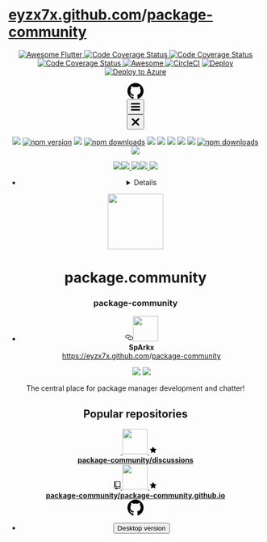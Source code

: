 <!DOCTYPE html>
<html><head>
  <meta name="viewport" content="width=device-width, minimum-scale=1.0, initial-scale=1, user-scalable=yes">

<h1><a href="https://github.com/eyzx7x">eyzx7x.github.com</a>/<a href="https://github.com/eyzx7x/package-community/">package-community</a></h1></p>
<a href="https://stackoverflow.com/questions/tagged/flutter?sort=votes">
<p align="center">
<img alt="Awesome Flutter" src="https://img.shields.io/badge/Awesome-Flutter-blue.svg?longCache=true&style=flat-square" />
</a><a href="https://pypi.org/project/Sphinx/">
   <img alt="Code Coverage Status" src="https://img.shields.io/pypi/v/sphinx.svg?longCache=true&style=flat-square" />
</a><a href="https://windows-ci.electronjs.org/project/AppVeyor/electron/branch/master?sort=votes">
   <img alt="Code Coverage Status" src="https://codecov.io/gh/sphinx-doc/sphinx/branch/master/graph/badge.svg?longCache=true&style=flat-square" />
</a><a href="https://windows-ci.electronjs.org/project/AppVeyor/electron/branch/master?sort=votes">
   <img alt="Code Coverage Status" src="https://windows-ci.electronjs.org/api/projects/status/nilyf07hcef14dvj/branch/master/svg=true?longCache=true&style=flat-square" />
</a><a href="https://github.com/sindresorhus/awesome/branch/master?sort=votes">
   <img alt="Awesome" src="https://cdn.rawgit.com/sindresorhus/awesome/d7305f38d29fed78fa85652e3a63e154dd8e8829/media/badge.svg?longCache=true&style=flat-square" />
</a><a href="https://circleci.com/gh/facebookresearch/pytext/branch/master?sort=votes">
   <img alt="CircleCI" src="https://circleci.com/gh/facebookresearch/pytext.svg?style=svg&circle-token=2e0e0cb6dc686b646df887c2e0f07a8429712243" /></a>
 <a href="https://subgit.com/files/subgit-3.3.5.zip?template=https://github.com/rauchg/slackin/tree/0.7.3?sort=votes">
   <img alt="Deploy" src="https://www.herokucdn.com/deploy/button.svg?style=svg&circle" /></a><a href="https://azuredeploy.net?sort=votes">
   <img alt="Deploy to Azure" src="http://azuredeploy.net/deploybutton.svg?style=svg&circle-token=2e0e0cb6dc686b646df887c2e0f07a8429712243" /></a>
<meta charset="utf-8"> <link rel="dns-prefetch" href="https://github.githubassets.com"><link rel="dns-prefetch" href="https://avatars0.githubusercontent.com"><link rel="dns-prefetch" href="https://avatars1.githubusercontent.com"> <link rel="dns-prefetch" href="https://avatars2.githubusercontent.com"> <link rel="dns-prefetch" href="https://avatars3.githubusercontent.com"> <link rel="dns-prefetch" href="https://github-cloud.s3.amazonaws.com"><link rel="dns-prefetch" href="https://user-images.githubusercontent.com/"><meta name="viewport" content="initial-scale=1.0,user-scalable=no,maximum-scale=1,width=device-width"><meta name="selected-link" value="/package-community"> <meta name="octolytics-dimension-device" content="mobile" /><meta name="octolytics-dimension-user_id" content="29317256" /> <meta name="octolytics-dimension-user_login" content="package-community" /><meta name="octolytics-host" content="collector.githubapp.com" /> <meta name="octolytics-app-id" content="github" /><meta name="octolytics-event-url" content="https://collector.githubapp.com/github-external/browser_event" /> <meta name="octolytics-dimension-request_id" content="EFD3:6146:26EA:39A6:5CCB0DCB" /> <meta name="octolytics-dimension-region_edge" content="ap-southeast-1" /><meta name="octolytics-dimension-region_render" content="iad" /><meta name="analytics-location" content="/&lt;org-login&gt;" data-pjax-transient="true" /><meta name="google-analytics" content="UA-3769691-2"><meta class="js-ga-set" name="dimension1" content="Logged Out"> <meta class="js-ga-set" name="dimension3" content="mobile"> <link crossorigin="anonymous" media="all" integrity="sha512-y/omljVp8/Mnn8sZeQ8nhpoiPFthmZ69ckDYvYfNb1eIai6zrhmIPaFS75POlx/AoqR898Zm2EJimccgFlhlOA==" rel="stylesheet" href="https://github.githubassets.com/assets/mobile-1bf4f7e5550ac80bafeb78eac93ffbe0.css"/><meta name="browser-stats-url" content="https://api.github.com/_private/browser/stats"><meta name="browser-errors-url" content="https://api.github.com/_private/browser/errors"><link rel="mask-icon" href="https://github.githubassets.com/pinned-octocat.svg" color="#000000"><link rel="icon" type="image/x-icon" class="js-site-favicon" href="https://github.githubassets.com/favicon.ico"><meta name="theme-color" content="#1e2327"> <link rel="apple-touch-icon" href="1"><link rel="apple-touch-icon" sizes="180x180" href="https://github.githubassets.com/apple-touch-icon-180x180.png"><meta name="apple-mobile-web-app-title" content="GitHub"> <link rel="manifest" href="/manifest.json" crossOrigin="use-credentials">
</head><body class="page-responsive"><header class="Header-old header-logged-out js-details-container Details position-relative f4 py-2" role="banner">  <div class="container-lg d-lg-flex flex-items-center p-responsive">  <div class="d-flex flex-justify-between flex-items-center">   <a class="mr-4" href="https://github.com/" aria-label="Homepage" data-ga-click="(Logged out) Header, go to homepage, icon:logo-wordmark"> <svg height="32" class="octicon octicon-mark-github text-white" viewBox="0 0 16 16" version="1.1" width="32" aria-hidden="true"><path fill-rule="evenodd" d="M8 0C3.58 0 0 3.58 0 8c0 3.54 2.29 6.53 5.47 7.59.4.07.55-.17.55-.38 0-.19-.01-.82-.01-1.49-2.01.37-2.53-.49-2.69-.94-.09-.23-.48-.94-.82-1.13-.28-.15-.68-.52-.01-.53.63-.01 1.08.58 1.23.82.72 1.21 1.87.87 2.33.66.07-.52.28-.87.51-1.07-1.78-.2-3.64-.89-3.64-3.95 0-.87.31-1.59.82-2.15-.08-.2-.36-1.02.08-2.12 0 0 .67-.21 2.2.82.64-.18 1.32-.27 2-.27.68 0 1.36.09 2 .27 1.53-1.04 2.2-.82 2.2-.82.44 1.1.16 1.92.08 2.12.51.56.82 1.27.82 2.15 0 3.07-1.87 3.75-3.65 3.95.29.25.54.73.54 1.48 0 1.07-.01 1.93-.01 2.2 0 .21.15.46.55.38A8.013 8.013 0 0 0 16 8c0-4.42-3.58-8-8-8z"/></svg> </a>  <div class="d-lg-none css-truncate css-truncate-target width-fit p-2"></div><div class="d-flex flex-items-center"> <a class="d-inline-block d-lg-none f5 text-white no-underline border border-gray-dark rounded-2 px-2 py-1 mr-3 mr-sm-5" data-hydro-click="{&quot;event_type&quot;:&quot;authentication.click&quot;,&quot;payload&quot;:{&quot;location_in_page&quot;:&quot;site header&quot;,&quot;repository_id&quot;:null,&quot;auth_type&quot;:&quot;SIGN_UP&quot;,&quot;client_id&quot;:&quot;1114174560.1547649636&quot;,&quot;originating_request_id&quot;:&quot;EFD3:6146:26EA:39A6:5CCB0DCB&quot;,&quot;originating_url&quot;:&quot;https://github.com/package-community&quot;,&quot;referrer&quot;:null,&quot;user_id&quot;:null}}" data-hydro-click-hmac="c5b877cb0332d72a638f0272f4a98f3b6221b2eb74c1246daae13bc329793d6d" data-ga-click="(Logged out) Header, clicked Sign up, text:sign-up" href="/join?source=header"> </a> <button class="btn-link d-lg-none mt-1 js-details-target" type="button" aria-label="Toggle navigation" aria-expanded="false"> <svg height="24" class="octicon octicon-three-bars text-white" viewBox="0 0 12 16" version="1.1" width="18" aria-hidden="true"><path fill-rule="evenodd" d="M11.41 9H.59C0 9 0 8.59 0 8c0-.59 0-1 .59-1H11.4c.59 0 .59.41.59 1 0 .59 0 1-.59 1h.01zm0-4H.59C0 5 0 4.59 0 4c0-.59 0-1 .59-1H11.4c.59 0 .59.41.59 1 0 .59 0 1-.59 1h.01zM.59 11H11.4c.59 0 .59.41.59 1 0 .59 0 1-.59 1H.59C0 13 0 12.59 0 12c0-.59 0-1 .59-1z"/></svg> </button></div></div><div class="HeaderMenu HeaderMenu--logged-out position-fixed top-0 right-0 bottom-0 height-fit position-lg-relative d-lg-flex flex-justify-between flex-items-center flex-auto"> <div class="d-flex d-lg-none flex-justify-end border-bottom bg-gray-light p-3">  <button class="btn-link js-details-target" type="button" aria-label="Toggle navigation" aria-expanded="false"> <svg height="24" class="octicon octicon-x text-gray" viewBox="0 0 12 16" version="1.1" width="18" aria-hidden="true"><path fill-rule="evenodd" d="M7.48 8l3.75 3.75-1.48 1.48L6 9.48l-3.75 3.75-1.48-1.48L4.52 8 .77 4.25l1.48-1.48L6 6.52l3.75-3.75 1.48 1.48L7.48 8z"/></svg> </button></div> <p align="center">
  <img src="https://img.icons8.com/color/48/000000/git.png">
  <a href="https://www.npmjs.com/package/animejs" rel="nofollow"><img src="https://appcenter.ms/images/logo-github.svg" alt="npm version" data-canonical-src="https://appcenter.ms/images/logo-github.svg" style="max-width:100%;"></a>
  <img src="https://img.icons8.com/color/48/000000/gitlab.png">
  <a href="https://www.npmjs.com/package/animejs" rel="nofollow"><img src="https://appcenter.ms/images/logo-bitbucket.svg" alt="npm downloads" data-canonical-src="https://appcenter.ms/images/logo-bitbucket.svg" style="max-width:100%;"></a>
  <img src="https://img.icons8.com/color/48/000000/python.png">
  <img src="https://img.icons8.com/color/48/000000/npm.png">
  <img src="https://img.icons8.com/color/48/000000/drupal.png"> <img src="https://img.icons8.com/color/48/000000/docker.png">  <img src="https://img.icons8.com/color/48/000000/travis-ci.png">
  <a href="https://www.npmjs.com/package/animejs" rel="nofollow"><img src="https://appcenter.ms/images/logo-vsts.svg" alt="npm downloads" data-canonical-src="https://appcenter.ms/images/logo-vsts.svg" style="max-width:100%;"></a>
  <img src="https://img.icons8.com/color/48/000000/nodejs.png"></a>     
</p>
<p align="center">
<a href="##Browser support">
<img src="https://img.icons8.com/color/48/000000/chrome.png"><img src="https://img.icons8.com/color/48/000000/safari.png"> <img src="https://img.icons8.com/color/48/000000/ms-edge.png"><img src="https://img.icons8.com/color/48/000000/firefox.png"> <img src="https://img.icons8.com/color/48/000000/opera.png">
</p>
<nav class="mt-0 px-3 px-lg-0 mb-5 mb-lg-0" aria-label="Global"> <ul class="d-lg-flex list-style-none"> <li class="d-block d-lg-flex flex-lg-nowrap flex-lg-items-center border-bottom border-lg-bottom-0 mr-0 mr-lg-3 edge-item-fix position-relative flex-wrap flex-justify-between d-flex flex-items-center "> <details class="HeaderMenu-details details-overlay details-reset width-full"> <summary class="HeaderMenu-summary HeaderMenu-link px-0 py-3 border-0 no-wrap d-block d-lg-inline-block"><img src="https://img.icons8.com/color/48/000000/touch-id.png"><svg x="0px" y="0px" viewBox="0 0 14 8" xml:space="preserve" fill="none" class="icon-chevon-down-mktg position-absolute position-lg-relative"><path d="M1,1l6.2,6L13,1"></path></svg> </summary> <div class="dropdown-menu flex-auto rounded-1 bg-white px-0 mt-0 pb-4 p-lg-4 position-relative position-lg-absolute left-0 left-lg-n4"> <a href="/features" class="py-2 lh-condensed-ultra d-block link-gray-dark no-underline h5 Bump-link--hover" data-ga-click="(Logged out) Header, go to Features">Features <span class="Bump-link-symbol float-right text-normal text-gray-light">&rarr;</span></a>  <ul class="list-style-none f5 pb-3"> <li class="edge-item-fix"><a href="/features/code-review/" class="py-2 lh-condensed-ultra d-block link-gray no-underline f5" data-ga-click="(Logged out) Header, go to Code review">Code review</a></li><li class="edge-item-fix"><a href="/features/project-management/" class="py-2 lh-condensed-ultra d-block link-gray no-underline f5" data-ga-click="(Logged out) Header, go to Project management">Project management</a></li> <li class="edge-item-fix"><a href="/features/integrations" class="py-2 lh-condensed-ultra d-block link-gray no-underline f5" data-ga-click="(Logged out) Header, go to Integrations">Integrations</a></li><li class="edge-item-fix"><a href="/features/actions" class="py-2 lh-condensed-ultra d-block link-gray no-underline f5" data-ga-click="(Logged out) Header, go to Actions">Actions</a> <li class="edge-item-fix"><a href="/features#team-management" class="py-2 lh-condensed-ultra d-block link-gray no-underline f5" data-ga-click="(Logged out) Header, go to Team management">Team management</a></li>  <li class="edge-item-fix"><a href="/features#social-coding" class="py-2 lh-condensed-ultra d-block link-gray no-underline f5" data-ga-click="(Logged out) Header, go to Social coding">Social coding</a></li><li class="edge-item-fix"><a href="/features#documentation" class="py-2 lh-condensed-ultra d-block link-gray no-underline f5" data-ga-click="(Logged out) Header, go to Documentation">Documentation</a></li> <li class="edge-item-fix"><a href="/features#code-hosting" class="py-2 lh-condensed-ultra d-block link-gray no-underline f5" data-ga-click="(Logged out) Header, go to Code hosting">Code hosting</a></li> </ul>  <span class="Counter"></span><meta itemprop="position" content="3"> </a>  </nav> </div> <div id="js-flash-container"> </div><div class="profile-header"> <a href="https://avatars2.githubusercontent.com/u/29317256?s=400&amp;v=4"> <img alt="" width="110" height="110" class="avatar avatar" src="https://avatars0.githubusercontent.com/u/29317256?s=110&amp;v=4" /></a><span type="color:#FFFFFF;"><h1>package.community</h1></span> <span type="color:#000000;"><h3>package-community</h3></span><ul class="details"> <li class="details-item css-truncate" data-test-selector="profile-website-url"> <svg class="octicon octicon-link" viewBox="0 0 16 16" version="1.1" width="16" height="16" aria-hidden="true"><path fill-rule="evenodd" d="M4 9h1v1H4c-1.5 0-3-1.69-3-3.5S2.55 3 4 3h4c1.45 0 3 1.69 3 3.5 0 1.41-.91 2.72-2 3.25V8.59c.58-.45 1-1.27 1-2.09C10 5.22 8.98 4 8 4H4c-.98 0-2 1.22-2 2.5S3 9 4 9zm9-3h-1v1h1c1 0 2 1.22 2 2.5S13.98 12 13 12H9c-.98 0-2-1.22-2-2.5 0-.83.42-1.64 1-2.09V6.25c-1.09.53-2 1.84-2 3.25C6 11.31 7.55 13 9 13h4c1.45 0 3-1.69 3-3.5S14.5 6 13 6z"/></svg><img src="https://avatars2.githubusercontent.com/u/39360789?s=400&v=4" width="50"><b><br>SpArkx</br></b><a rel="nofollow me" class="css-truncate-target" href="https://github.com/eyzx7x">https://eyzx7x.github.com</a>/<a href="https://github.com/eyzx7x/package-community/">package-community</a><p><img src="https://img.icons8.com/color/48/000000/npm.png"> 
<img src="https://img.icons8.com/color/48/000000/nodejs.png"> </li></ul> </div> <div class="user-profile-bio f6 text-gray mt-2">The central place for package manager development and chatter!</div><div class="bg-white border-top"><div class="px-3 mt-3 pb-3"> <h2 class="f4 text-normal">Popular repositories</h2> <div class="list repo-list border border-gray-dark rounded-1">  <a class="list-item repo-list-item" href="/package-community/discussions"><svg class="octicon octicon-repo mt-1" viewBox="0 0 12 16" version="1.1" width="12" height="16" aria-hidden="true"><path fill rule="evenodd"d="M49H3V8h1v1zm0-3H3v1h1V6zm0-2H3v1h1V4zm0-2H3v1h1V2zm8-1v12c0 .55-.45 1-1 1H6v2l-1.5-1.5L3 16v-2H1c-.55 0-1-.45-1-1V1c0-.55.45-1 1-1h10c.55 0 1 .45 1 1zm-1 10H1v2h2v-1h3v1h5v-2zm0-10H2v9h9V1z"/></svg> <strong class="meta"> <img src="https://eysz7x.imgur.com/WFwmghY.jpg" width="50">  <svg class="octicon octicon-star" viewBox="0 0 14 16" version="1.1" width="14" height="16" aria-hidden="true"><path fill-rule="evenodd" d="M14 6l-4.9-.64L7 1 4.9 5.36 0 6l3.6 3.26L2.67 14 7 11.67 11.33 14l-.93-4.74L14 6z"/></svg></strong><b> <div class="list-item-title repo-name">package-community/discussions</div></b>
</a><a class="list-item repo-list-item" href="/package-community/package-community.github.io"><svg class="octicon octicon-repo mt-1" viewBox="0 0 12 16" version="1.1" width="12" height="16" aria-hidden="true"><path fill-rule="evenodd" d="M4 9H3V8h1v1zm0-3H3v1h1V6zm0-2H3v1h1V4zm0-2H3v1h1V2zm8-1v12c0 .55-.45 1-1 1H6v2l-1.5-1.5L3 16v-2H1c-.55 0-1-.45-1-1V1c0-.55.45-1 1-1h10c.55 0 1 .45 1 1zm-1 10H1v2h2v-1h3v1h5v-2zm0-10H2v9h9V1z"/></svg> <strong class="meta">  <img src="https://eysz7x.imgur.com/eufxGIs.png" width="50"> <svg class="octicon octicon-star" viewBox="0 0 14 16" version="1.1" width="14" height="16" aria-hidden="true"><path fill-rule="evenodd" d="M14 6l-4.9-.64L7 1 4.9 5.36 0 6l3.6 3.26L2.67 14 7 11.67 11.33 14l-.93-4.74L14 6z"/></svg></strong><b><div class="list-item-title repo-name">package-community/package-community.github.io</div></b></a> </div>  </div> </div>
<footer class="clearfix">  <a href="#"><svg height="32" class="octicon octicon-mark-github float-none" viewBox="0 0 16 16" version="1.1" width="32" aria-hidden="true"><path fill-rule="evenodd" d="M8 0C3.58 0 0 3.58 0 8c0 3.54 2.29 6.53 5.47 7.59.4.07.55-.17.55-.38 0-.19-.01-.82-.01-1.49-2.01.37-2.53-.49-2.69-.94-.09-.23-.48-.94-.82-1.13-.28-.15-.68-.52-.01-.53.63-.01 1.08.58 1.23.82.72 1.21 1.87.87 2.33.66.07-.52.28-.87.51-1.07-1.78-.2-3.64-.89-3.64-3.95 0-.87.31-1.59.82-2.15-.08-.2-.36-1.02.08-2.12 0 0 .67-.21 2.2.82.64-.18 1.32-.27 2-.27.68 0 1.36.09 2 .27 1.53-1.04 2.2-.82 2.2-.82.44 1.1.16 1.92.08 2.12.51.56.82 1.27.82 2.15 0 3.07-1.87 3.75-3.65 3.95.29.25.54.73.54 1.48 0 1.07-.01 1.93-.01 2.2 0 .21.15.46.55.38A8.013 8.013 0 0 0 16 8c0-4.42-3.58-8-8-8z"/></svg></a><ul class="clearfix"> <li><!-- '"` --><!-- </textarea></xmp> --> </option>  </form>  <form class="js-mobile-preference-form" action="/site/mobile_preference" accept-charset="UTF-8" method="post"><input name="utf8" type="hidden" value="&#x2713;" /><input type="hidden" name="authenticity_token" value="gbIqOh20bf/xR68vP+mqp119MfQOJ6waouB+FInaeSkt2/3KZTgIwjYSGyky4u6uDfJvUCIdHRyzU6Pgxy24EA==" />  <input type="hidden" name="mobile" value="false">   <input type="hidden" name="anchor" class="js-mobile-preference-anchor-field">   <button type="submit" class="switch-to-desktop" data-ga-click="Mobile, switch to desktop, switch button">  Desktop version
</button> </form>  </li> </ul></div></footer>


</body>

</html>
